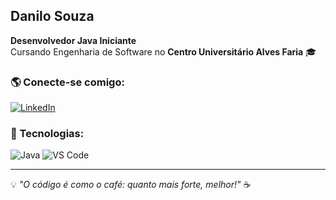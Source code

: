 ## Danilo Souza

**Desenvolvedor Java Iniciante**  
Cursando Engenharia de Software no **Centro Universitário Alves Faria** 🎓  

### 🌎 Conecte-se comigo:
[![LinkedIn](https://img.shields.io/badge/LinkedIn-0077B5?style=for-the-badge&logo=linkedin&logoColor=white)](https://www.linkedin.com/in/danilo-rodrigues-de-souza-8b2178356)

### 🚀 Tecnologias:
![Java](https://img.shields.io/badge/Java-ED8B00?style=for-the-badge&logo=java&logoColor=white)
![VS Code](https://img.shields.io/badge/VS%20Code-007ACC?style=for-the-badge&logo=visual-studio-code&logoColor=white)

---

💡 *"O código é como o café: quanto mais forte, melhor!"* ☕
